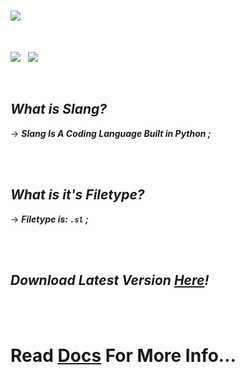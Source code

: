 # ![](https://i.ibb.co/7VzYSBM/icon.png)

<br>

![](https://img.shields.io/badge/version-v1.0-green) &nbsp; ![](https://img.shields.io/badge/Filetype-.sl-blue)

<br>

## *What is Slang?*
-> ***Slang Is A Coding Language Built in Python ;***

<br><br>

## *What is it's Filetype?*
-> ***Filetype is: `.sl` ;***

<br><br>

## *Download Latest Version ***[Here](https://drive.google.com/uc?id=1yuHNKvUtlSrzQMygXMWNRjr9xZRU5cLT&export=download)!****

<br><br>

# Read [Docs](Docs/) For More Info...
